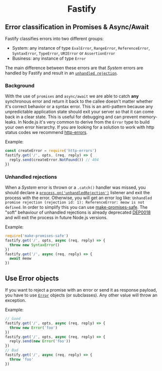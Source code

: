 <h1 align="center">Fastify</h1>

## Error classification in Promises & Async/Await

Fastify classifies errors into two different groups:

- System: any instance of type `EvalError`, `RangeError`, `ReferenceError`, `SyntaxError`, `TypeError`, `URIError` or `AssertionError`
- Business: any instance of type `Error`

The main difference between these errors are that _System_ errors are handled by Fastify and result in an [`unhandled rejection`](#unhandled-rejections).

### Background

With the use of `promises` and `async/await` we are able to catch **any** synchronous error and return it back to the callee doesn't matter whether it's correct behavior or a syntax error. This is an anti-pattern because any unpredictable application state should exit your server so that it can come back in a clear state. This is useful for debugging and can prevent memory-leaks.
In Node.js it's very common to derive from the `Error` type to build your own error hierarchy. If you are looking for a solution to work with http status codes we recommend [http-errors](https://github.com/jshttp/http-errors).

Example:
```js
const createError = require('http-errors')
fastify.get('/', opts, (req, reply) => {
  reply.send(createError.NotFound()) // 404
})
```

### Unhandled rejections
When a _System_ error is thrown or a `.catch()` handler was missed, you should declare a [`process.on('unhandledRejection')`](https://nodejs.org/api/process.html#process_event_unhandledrejection) listener and exit the process with the error. Otherwise, you will get an error log like: `Unhandled promise rejection (rejection id: 1): ReferenceError: meow is not defined`. In order to simplify this you can use [make-promises-safe](https://github.com/mcollina/make-promises-safe). The "soft" behaviour of unhandled rejections is already deprecated [DEP0018](https://nodejs.org/dist/latest-v8.x/docs/api/deprecations.html#deprecations_dep0018_unhandled_promise_rejections) and will exit the process in future Node.js versions.

Example:
```js
require('make-promises-safe')
fastify.get('/', opts, async (req, reply) => {
  throw new SyntaxError()
})
fastify.get('/', async (req, reply) => {
  await meow
})
```

## Use Error objects

If you want to reject a promise with an error or send it as response payload, you have to use [`Error`](https://developer.mozilla.org/en-US/docs/Web/JavaScript/Reference/Global_Objects/Error) objects (or subclasses). Any other value will throw an exception.

Example:
```js
// Good
fastify.get('/', opts, async (req, reply) => {
  throw new Error('foo')
})
fastify.get('/', opts, async (req, reply) => {
  reply.send(new Error('foo'))
})
// Bad
fastify.get('/', async (req, reply) => {
  throw 'foo'
})
```
